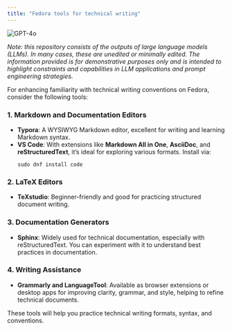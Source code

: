 ```yaml
---
title: "Fedora tools for technical writing"
---
```

![GPT-4o](https://img.shields.io/badge/GPT--4o-3333FF?style=for-the-badge&logo=openai&logoColor=white)



*Note: this repository consists of the outputs of large language models (LLMs). In many cases, these are unedited or minimally edited. The information provided is for demonstrative purposes only and is intended to highlight constraints and capabilities in LLM applications and prompt engineering strategies.*


For enhancing familiarity with technical writing conventions on Fedora, consider the following tools:

### 1. **Markdown and Documentation Editors**
   - **Typora**: A WYSIWYG Markdown editor, excellent for writing and learning Markdown syntax. 
   - **VS Code**: With extensions like **Markdown All in One**, **AsciiDoc**, and **reStructuredText**, it’s ideal for exploring various formats. Install via:
     ```
     sudo dnf install code
     ```

### 2. **LaTeX Editors**
   - **TeXstudio**: Beginner-friendly and good for practicing structured document writing. 

### 3. **Documentation Generators**
   - **Sphinx**: Widely used for technical documentation, especially with reStructuredText. You can experiment with it to understand best practices in documentation.

### 4. **Writing Assistance**
   - **Grammarly and LanguageTool**: Available as browser extensions or desktop apps for improving clarity, grammar, and style, helping to refine technical documents. 

These tools will help you practice technical writing formats, syntax, and conventions.